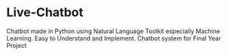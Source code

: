 # Live-Chatbot
Chatbot made in Python using Natural Language Toolkit especially Machine Learning. Easy to Understand and Implement. Chatbot system for Final Year Project
